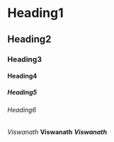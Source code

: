 # Heading1
## Heading2
### Heading3
#### Heading4
##### Heading5
###### Heading6
*Viswanath*
**Viswanath**
***Viswanath***
